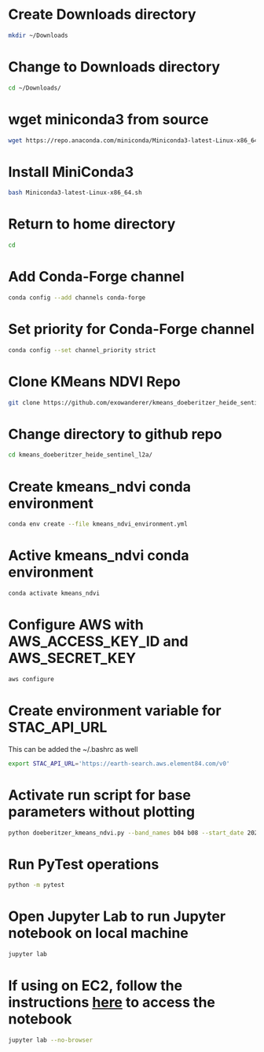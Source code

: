 # Create Downloads directory
```bash
mkdir ~/Downloads
```

# Change to Downloads directory
```bash
cd ~/Downloads/
```

# wget miniconda3 from source
```bash
wget https://repo.anaconda.com/miniconda/Miniconda3-latest-Linux-x86_64.sh
```

# Install MiniConda3
```bash
bash Miniconda3-latest-Linux-x86_64.sh
```

# Return to home directory
```bash
cd
```

# Add Conda-Forge channel
```bash
conda config --add channels conda-forge
```

# Set priority for Conda-Forge channel
```bash
conda config --set channel_priority strict
```

# Clone KMeans NDVI Repo
```bash
git clone https://github.com/exowanderer/kmeans_doeberitzer_heide_sentinel_l2a
```

# Change directory to github repo
```bash
cd kmeans_doeberitzer_heide_sentinel_l2a/
```

# Create kmeans_ndvi conda environment
```bash
conda env create --file kmeans_ndvi_environment.yml
```

# Active kmeans_ndvi conda environment
```bash
conda activate kmeans_ndvi
```

# Configure AWS with AWS_ACCESS_KEY_ID and AWS_SECRET_KEY
```bash
aws configure
```

# Create environment variable for STAC_API_URL

This can be added the ~/.bashrc as well
```bash
export STAC_API_URL='https://earth-search.aws.element84.com/v0'
```

# Activate run script for base parameters without plotting
```bash
python doeberitzer_kmeans_ndvi.py --band_names b04 b08 --start_date 2020-01-01 --end_date 2020-02-01 --cloud_cover 1 --download --verbose
```

# Run PyTest operations
```bash
python -m pytest
```

# Open Jupyter Lab to run Jupyter notebook on local machine
```bash
jupyter lab
```

# If using on EC2, follow the instructions [here](https://medium.com/@alexjsanchez/python-3-notebooks-on-aws-ec2-in-15-mostly-easy-steps-2ec5e662c6c6) to access the notebook
```bash
jupyter lab --no-browser
```
